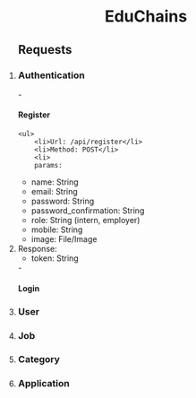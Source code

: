 <h1 align="center"> EduChains </h1>
<ol>
<h2> Requests </h2>
<li>
 <h3> Authentication </h3>

<div border="5">
-   <h4>Register</h4>

    <ul>
        <li>Url: /api/register</li>
        <li>Method: POST</li>
        <li>
        params:

-   name: String
-   email: String
-   password: String
-   password_confirmation: String
-   role: String (intern, employer)
-   mobile: String
-   image: File/Image

</li>
<li>
Response:

-   token: String

</li>
</ul>
</div>
-   <h4>Login</h4>
    </li>
        <li>
        <h3> User </h3>
        </li>
        <li>
        <h3> Job </h3>
        </li>
        <li>
        <h3> Category </h3>
        </li>
        <li>
        <h3> Application </h3>   
        </li>
    </ol>
